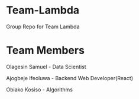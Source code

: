# Team-Lambda
Group Repo for Team Lambda

# Team Members
Olagesin Samuel - Data Scientist 

Ajogbeje Ifeoluwa - Backend Web Developer(React)

Obiako Kosiso - Algorithms
